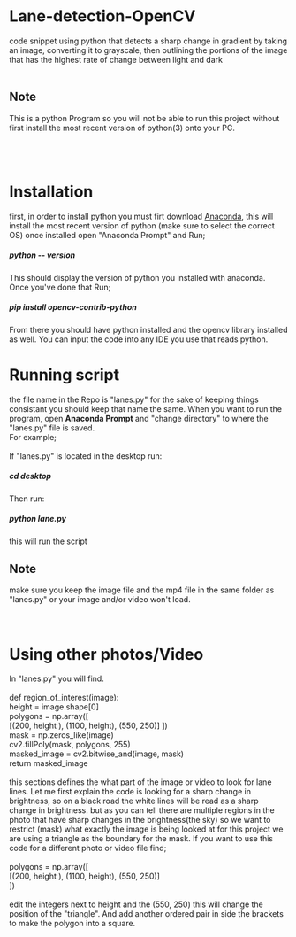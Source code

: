 # Lane-detection-OpenCV
code snippet using python that detects a sharp change in gradient by taking an image, converting it to grayscale, then outlining the portions of the image that has the highest rate of change between light and dark
<br>
<br>
## Note
This is a python Program so you will not be able to run this project without first install the most recent version of python(3) onto your PC.
<br>
<br>
<br>
<br>
# Installation
first, in order to install python you must firt download <a href="https://www.anaconda.com/distribution/">Anaconda</a>, this will install the most recent version of python (make sure to select the correct OS) once installed open "Anaconda Prompt" and Run;
##### python -- version

This should display the version of python you installed with anaconda.
<br>
Once you've done that Run;
##### pip install opencv-contrib-python

From there you should have python installed and the opencv library installed as well. You can input the code into any IDE you use that reads python.


# Running script
the file name in the Repo is "lanes.py" for the sake of keeping things consistant you should keep that name the same. When you want to run the program, open <strong>Anaconda Prompt</strong> and "change directory" to where the "lanes.py" file is saved. 
<br>
For example;
<br>
<br>
If "lanes.py" is located in the desktop run:
##### cd desktop

Then run:

##### python lane.py
this will run the script

## Note
make sure you keep the image file and the mp4 file in the same folder as "lanes.py" or your image and/or video won't load. 
<br>
<br>
<br>
# Using other photos/Video
In "lanes.py" you will find.
<br>
<br>
def region_of_interest(image):<br>
    height = image.shape[0]<br>
    polygons = np.array([<br>
    [(200, height ), (1100, height), (550, 250)]
    ])<br>
    mask = np.zeros_like(image)<br>
    cv2.fillPoly(mask, polygons, 255)<br>
    masked_image = cv2.bitwise_and(image, mask)<br>
    return masked_image<br>
<br>
this sections defines the what part of the image or video to look for lane lines. Let me first explain the code is looking for a sharp change in brightness, so on a black road the white lines will be read as a sharp change in brightness. but as you can tell there are multiple regions in the photo that have sharp changes in the brightness(the sky) so we want to restrict (mask) what exactly the image is being looked at for this project we are using a triangle as the boundary for the mask. If you want to use this code for a different photo or video file find;
<br>
<br>
 polygons = np.array([<br>
    [(200, height ), (1100, height), (550, 250)]<br>
    ])
<br>
<br>
edit the integers next to height and the (550, 250) this will change the position of the "triangle". And add another ordered pair in side the brackets to make the polygon into a square.
